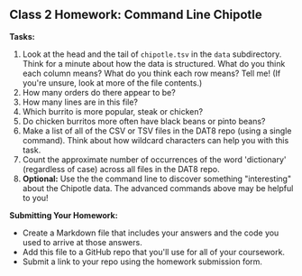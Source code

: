 ## Class 2 Homework: Command Line Chipotle

**Tasks:**

1. Look at the head and the tail of `chipotle.tsv` in the `data` subdirectory. Think for a minute about how the data is structured. What do you think each column means? What do you think each row means? Tell me! (If you're unsure, look at more of the file contents.)
2. How many orders do there appear to be?
3. How many lines are in this file?
4. Which burrito is more popular, steak or chicken?
5. Do chicken burritos more often have black beans or pinto beans?
6. Make a list of all of the CSV or TSV files in the DAT8 repo (using a single command). Think about how wildcard characters can help you with this task.
7. Count the approximate number of occurrences of the word 'dictionary' (regardless of case) across all files in the DAT8 repo.
8. **Optional:** Use the the command line to discover something "interesting" about the Chipotle data. The advanced commands above may be helpful to you!

**Submitting Your Homework:**

* Create a Markdown file that includes your answers and the code you used to arrive at those answers.
* Add this file to a GitHub repo that you'll use for all of your coursework.
* Submit a link to your repo using the homework submission form.
